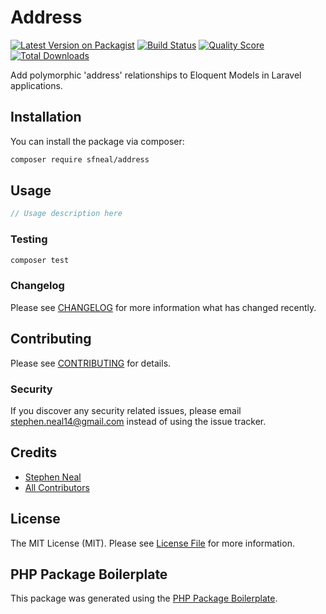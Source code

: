 # Address

[![Latest Version on Packagist](https://img.shields.io/packagist/v/sfneal/address.svg?style=flat-square)](https://packagist.org/packages/sfneal/address)
[![Build Status](https://img.shields.io/travis/sfneal/address/master.svg?style=flat-square)](https://travis-ci.org/sfneal/address)
[![Quality Score](https://img.shields.io/scrutinizer/g/sfneal/address.svg?style=flat-square)](https://scrutinizer-ci.com/g/sfneal/address)
[![Total Downloads](https://img.shields.io/packagist/dt/sfneal/address.svg?style=flat-square)](https://packagist.org/packages/sfneal/address)

Add polymorphic 'address' relationships to Eloquent Models in Laravel applications.

## Installation

You can install the package via composer:

```bash
composer require sfneal/address
```

## Usage

``` php
// Usage description here
```

### Testing

``` bash
composer test
```

### Changelog

Please see [CHANGELOG](CHANGELOG.md) for more information what has changed recently.

## Contributing

Please see [CONTRIBUTING](CONTRIBUTING.md) for details.

### Security

If you discover any security related issues, please email stephen.neal14@gmail.com instead of using the issue tracker.

## Credits

- [Stephen Neal](https://github.com/sfneal)
- [All Contributors](../../contributors)

## License

The MIT License (MIT). Please see [License File](LICENSE.md) for more information.

## PHP Package Boilerplate

This package was generated using the [PHP Package Boilerplate](https://laravelpackageboilerplate.com).
